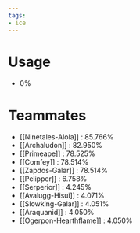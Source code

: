 ```yaml
---
tags:
- ice
---
```

# Usage
- 0%
# Teammates
- [[Ninetales-Alola]] : 85.766%
- [[Archaludon]] : 82.950%
- [[Primeape]] : 78.525%
- [[Comfey]] : 78.514%
- [[Zapdos-Galar]] : 78.514%
- [[Pelipper]] : 6.758%
- [[Serperior]] : 4.245%
- [[Avalugg-Hisui]] : 4.071%
- [[Slowking-Galar]] : 4.051%
- [[Araquanid]] : 4.050%
- [[Ogerpon-Hearthflame]] : 4.050%